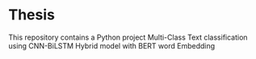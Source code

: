 # Thesis
This repository contains a Python project Multi-Class Text classification using CNN-BiLSTM Hybrid model with BERT word Embedding 
